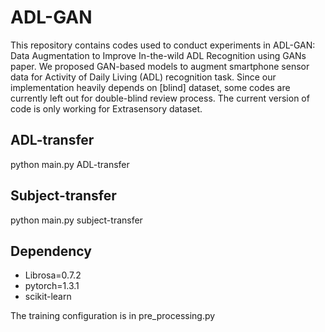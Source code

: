 # ADL-GAN

This repository contains codes used to conduct experiments in ADL-GAN: Data Augmentation to Improve In-the-wild ADL Recognition using GANs paper.
We proposed GAN-based models to augment smartphone sensor data for Activity of Daily Living (ADL) recognition task. Since our implementation heavily depends on [blind] dataset, some codes are currently left out for double-blind review process. The current version of code is only working for Extrasensory dataset.

## ADL-transfer
python main.py ADL-transfer

## Subject-transfer
python main.py subject-transfer

## Dependency
* Librosa=0.7.2
* pytorch=1.3.1
* scikit-learn

The training configuration is in pre_processing.py
